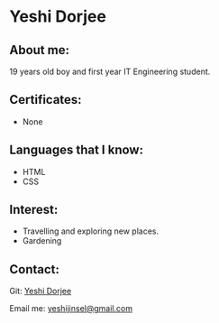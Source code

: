 # Yeshi Dorjee

## About me:

19 years old boy and first year IT Engineering student. 

## Certificates:
- None

## Languages that I know:

- HTML
- CSS

## Interest:
- Travelling and exploring new places.
- Gardening

## Contact:

Git: [Yeshi Dorjee](https://github.com/yeshijinsel)

Email me: yeshijinsel@gmail.com
